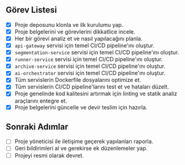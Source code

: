 ## Görev Listesi

- [x] Proje deposunu klonla ve ilk kurulumu yap.
- [x] Proje belgelerini ve görevlerini dikkatlice incele.
- [x] Her bir görevi analiz et ve nasıl yapılacağını planla.
- [x] `api-gateway` servisi için temel CI/CD pipeline'ını oluştur.
- [x] `segmentation-service` servisi için temel CI/CD pipeline'ını oluştur.
- [x] `runner-service` servisi için temel CI/CD pipeline'ını oluştur.
- [x] `archive-service` servisi için temel CI/CD pipeline'ını oluştur.
- [x] `ai-orchestrator` servisi için temel CI/CD pipeline'ını oluştur.
- [x] Tüm servislerin Dockerfile dosyalarını optimize et.
- [x] Tüm servislerin CI/CD pipeline'larını test et ve hataları düzelt.
- [x] Proje genelinde kod kalitesini artırmak için linting ve statik analiz araçlarını entegre et.
- [x] Proje belgelerini güncelle ve devir teslim için hazırla.

## Sonraki Adımlar

- [ ] Proje yöneticisi ile iletişime geçerek yapılanları raporla.
- [ ] Geri bildirimleri al ve gerekirse ek düzenlemeler yap.
- [ ] Projeyi resmi olarak devret.
